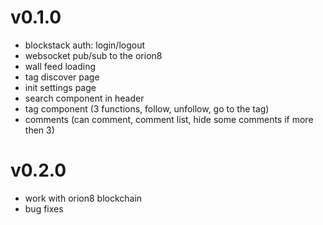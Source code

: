 # v0.1.0

* blockstack auth: login/logout
* websocket pub/sub to the orion8
* wall feed loading
* tag discover page
* init settings page
* search component in header
* tag component (3 functions, follow, unfollow, go to the tag)
* comments (can comment, comment list, hide some comments if more then 3)

# v0.2.0

* work with orion8 blockchain
* bug fixes
